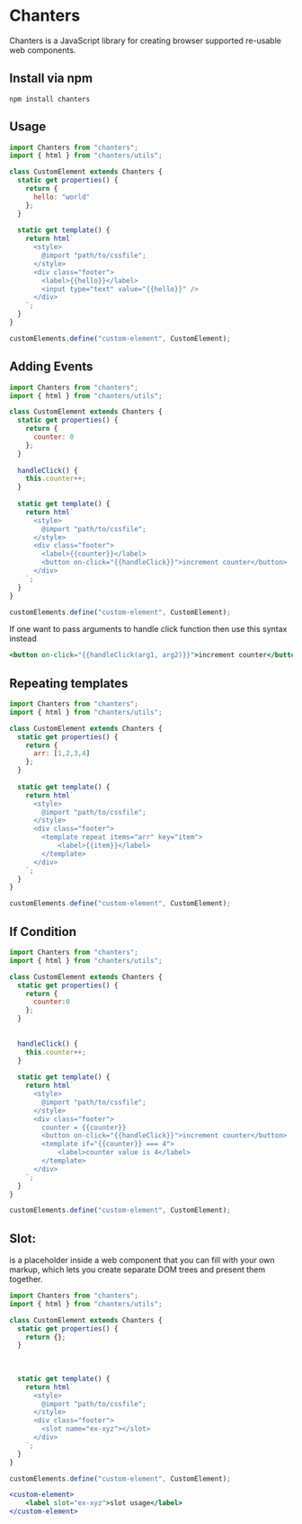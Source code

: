# Chanters

Chanters is a JavaScript library for creating browser supported re-usable web components.

## Install via npm

    npm install chanters
    
## Usage

```jsx
import Chanters from "chanters";
import { html } from "chanters/utils";

class CustomElement extends Chanters {
  static get properties() {
    return {
      hello: "world"
    };
  }
  
  static get template() {
    return html`
      <style>
        @import "path/to/cssfile";
      </style>
      <div class="footer">
        <label>{{hello}}</label>
        <input type="text" value="{{hello}}" />
      </div>
    `;
  }
}

customElements.define("custom-element", CustomElement);
```

## Adding Events
```jsx
import Chanters from "chanters";
import { html } from "chanters/utils";

class CustomElement extends Chanters {
  static get properties() {
    return {
      counter: 0
    };
  }
  
  handleClick() {
    this.counter++;
  }
  
  static get template() {
    return html`
      <style>
        @import "path/to/cssfile";
      </style>
      <div class="footer">
        <label>{{counter}}</label>
        <button on-click="{{handleClick}}">increment counter</button>
      </div>
    `;
  }
}

customElements.define("custom-element", CustomElement);
```

If one want to pass arguments to handle click function then use this syntax instead
```jsx
<button on-click="{{handleClick(arg1, arg2)}}">increment counter</button>
```

## Repeating templates
```jsx
import Chanters from "chanters";
import { html } from "chanters/utils";

class CustomElement extends Chanters {
  static get properties() {
    return {
      arr: [1,2,3,4]
    };
  }
  
  static get template() {
    return html`
      <style>
        @import "path/to/cssfile";
      </style>
      <div class="footer">
        <template repeat items="arr" key="item">
            <label>{{item}}</label>
        </template>
      </div>
    `;
  }
}

customElements.define("custom-element", CustomElement);
```

## If Condition
```jsx
import Chanters from "chanters";
import { html } from "chanters/utils";

class CustomElement extends Chanters {
  static get properties() {
    return {
      counter:0
    };
  }
  
  
  handleClick() {
    this.counter++;
  }
  
  static get template() {
    return html`
      <style>
        @import "path/to/cssfile";
      </style>
      <div class="footer">
        counter = {{counter}}
        <button on-click="{{handleClick}}">increment counter</button>
        <template if="{{counter}} === 4">
            <label>counter value is 4</label>
        </template>
      </div>
    `;
  }
}

customElements.define("custom-element", CustomElement);
```

## Slot:
 is a placeholder inside a web component that you can fill with your own markup, which lets you create separate DOM trees and present them together.

```jsx
import Chanters from "chanters";
import { html } from "chanters/utils";

class CustomElement extends Chanters {
  static get properties() {
    return {};
  }
  
 
  
  static get template() {
    return html`
      <style>
        @import "path/to/cssfile";
      </style>
      <div class="footer">
        <slot name="ex-xyz"></slot>
      </div>
    `;
  }
}

customElements.define("custom-element", CustomElement);

<custom-element>
    <label slot="ex-xyz">slot usage</label>
</custom-element>
```
